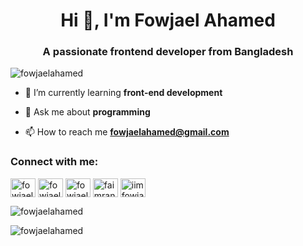 <h1 align="center">Hi 👋, I'm Fowjael Ahamed</h1>
<h3 align="center">A passionate frontend developer from Bangladesh</h3>

<p align="left"> <img src="https://komarev.com/ghpvc/?username=fowjaelahamed&label=Profile%20views&color=0e75b6&style=flat" alt="fowjaelahamed" /> </p>

- 🌱 I’m currently learning **front-end development**

- 💬 Ask me about **programming**

- 📫 How to reach me **fowjaelahamed@gmail.com**

<h3 align="left">Connect with me:</h3>
<p align="left">
<a href="https://codepen.io/fowjaelahamed" target="blank"><img align="center" src="https://raw.githubusercontent.com/rahuldkjain/github-profile-readme-generator/master/src/images/icons/Social/codepen.svg" alt="fowjaelahamed" height="30" width="40" /></a>
<a href="https://twitter.com/fowjael" target="blank"><img align="center" src="https://raw.githubusercontent.com/rahuldkjain/github-profile-readme-generator/master/src/images/icons/Social/twitter.svg" alt="fowjael" height="30" width="40" /></a>
<a href="https://linkedin.com/in/fowjaelahamed" target="blank"><img align="center" src="https://raw.githubusercontent.com/rahuldkjain/github-profile-readme-generator/master/src/images/icons/Social/linked-in-alt.svg" alt="fowjaelahamed" height="30" width="40" /></a>
<a href="https://fb.com/faimran.imran" target="blank"><img align="center" src="https://raw.githubusercontent.com/rahuldkjain/github-profile-readme-generator/master/src/images/icons/Social/facebook.svg" alt="faimran.imran" height="30" width="40" /></a>
<a href="https://instagram.com/iimfowjael" target="blank"><img align="center" src="https://raw.githubusercontent.com/rahuldkjain/github-profile-readme-generator/master/src/images/icons/Social/instagram.svg" alt="iimfowjael" height="30" width="40" /></a>
</p>

<p><img align="center" src="https://github-readme-stats.vercel.app/api/top-langs?username=fowjaelahamed&show_icons=true&locale=en&layout=compact" alt="fowjaelahamed" /></p>

<p><img align="center" src="https://github-readme-streak-stats.herokuapp.com/?user=fowjaelahamed&" alt="fowjaelahamed" /></p>

